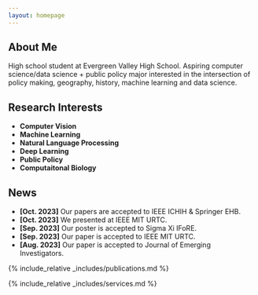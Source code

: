 ```yaml
---
layout: homepage
---
```


## About Me

High school student at Evergreen Valley High School. Aspiring computer science/data science + public policy major interested in the intersection of policy making, geography, history, machine learning and data science.

## Research Interests

- **Computer Vision**
- **Machine Learning**
- **Natural Language Processing** 
- **Deep Learning** 
- **Public Policy** 
- **Computaitonal Biology** 

## News

- **[Oct. 2023]** Our papers are accepted to IEEE ICHIH & Springer EHB.
- **[Oct. 2023]** We presented at IEEE MIT URTC.
- **[Sep. 2023]** Our poster is accepted to Sigma Xi IFoRE.
- **[Sep. 2023]** Our paper is accepted to IEEE MIT URTC.
- **[Aug. 2023]** Our paper is accepted to Journal of Emerging Investigators.

{% include_relative _includes/publications.md %}

{% include_relative _includes/services.md %}

